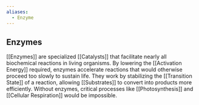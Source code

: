 ```yaml
---
aliases:
  - Enzyme
---
```


## Enzymes  
[[Enzymes]] are specialized [[Catalysts]] that facilitate nearly all biochemical reactions in living organisms. By lowering the [[Activation Energy]] required, enzymes accelerate reactions that would otherwise proceed too slowly to sustain life. They work by stabilizing the [[Transition State]] of a reaction, allowing [[Substrates]] to convert into products more efficiently. Without enzymes, critical processes like [[Photosynthesis]] and [[Cellular Respiration]] would be impossible.